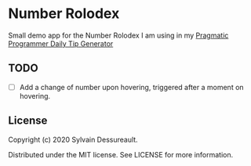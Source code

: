 # Number Rolodex

Small demo app for the Number Rolodex I am using in my [Pragmatic Programmer Daily Tip Generator](https://pragmaticprogrammertips.netlify.app/)

## TODO

- [ ] Add a change of number upon hovering, triggered after a moment on hovering.

## License

Copyright (c) 2020 Sylvain Dessureault.

Distributed under the MIT license. See LICENSE for more information.
